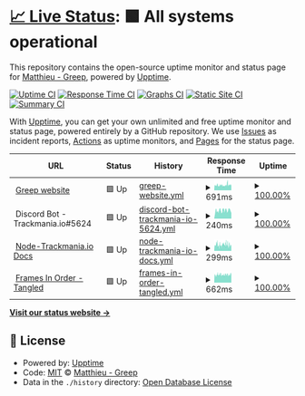 # [📈 Live Status](https://status.greep.gq): <!--live status--> **🟩 All systems operational**

This repository contains the open-source uptime monitor and status page for [Matthieu - Greep](greep.gq), powered by [Upptime](https://github.com/upptime/upptime).

[![Uptime CI](https://github.com/GreepTheSheep/upptime/workflows/Uptime%20CI/badge.svg)](https://github.com/GreepTheSheep/upptime/actions?query=workflow%3A%22Uptime+CI%22)
[![Response Time CI](https://github.com/GreepTheSheep/upptime/workflows/Response%20Time%20CI/badge.svg)](https://github.com/GreepTheSheep/upptime/actions?query=workflow%3A%22Response+Time+CI%22)
[![Graphs CI](https://github.com/GreepTheSheep/upptime/workflows/Graphs%20CI/badge.svg)](https://github.com/GreepTheSheep/upptime/actions?query=workflow%3A%22Graphs+CI%22)
[![Static Site CI](https://github.com/GreepTheSheep/upptime/workflows/Static%20Site%20CI/badge.svg)](https://github.com/GreepTheSheep/upptime/actions?query=workflow%3A%22Static+Site+CI%22)
[![Summary CI](https://github.com/GreepTheSheep/upptime/workflows/Summary%20CI/badge.svg)](https://github.com/GreepTheSheep/upptime/actions?query=workflow%3A%22Summary+CI%22)

With [Upptime](https://upptime.js.org), you can get your own unlimited and free uptime monitor and status page, powered entirely by a GitHub repository. We use [Issues](https://github.com/GreepTheSheep/upptime/issues) as incident reports, [Actions](https://github.com/GreepTheSheep/upptime/actions) as uptime monitors, and [Pages](https://status.greep.gq) for the status page.

<!--start: status pages-->
<!-- This summary is generated by Upptime (https://github.com/upptime/upptime) -->
<!-- Do not edit this manually, your changes will be overwritten -->
<!-- prettier-ignore -->
| URL | Status | History | Response Time | Uptime |
| --- | ------ | ------- | ------------- | ------ |
| <img alt="" src="https://raw.githubusercontent.com/GreepTheSheep/greepthesheep.github.io/master/images/icon.png" height="13"> [Greep website](https://www.greep.gq) | 🟩 Up | [greep-website.yml](https://github.com/GreepTheSheep/upptime/commits/HEAD/history/greep-website.yml) | <details><summary><img alt="Response time graph" src="./graphs/greep-website/response-time-week.png" height="20"> 691ms</summary><br><a href="https://status.greep.gq/history/greep-website"><img alt="Response time 691" src="https://img.shields.io/endpoint?url=https%3A%2F%2Fraw.githubusercontent.com%2FGreepTheSheep%2Fupptime%2FHEAD%2Fapi%2Fgreep-website%2Fresponse-time.json"></a><br><a href="https://status.greep.gq/history/greep-website"><img alt="24-hour response time 697" src="https://img.shields.io/endpoint?url=https%3A%2F%2Fraw.githubusercontent.com%2FGreepTheSheep%2Fupptime%2FHEAD%2Fapi%2Fgreep-website%2Fresponse-time-day.json"></a><br><a href="https://status.greep.gq/history/greep-website"><img alt="7-day response time 691" src="https://img.shields.io/endpoint?url=https%3A%2F%2Fraw.githubusercontent.com%2FGreepTheSheep%2Fupptime%2FHEAD%2Fapi%2Fgreep-website%2Fresponse-time-week.json"></a><br><a href="https://status.greep.gq/history/greep-website"><img alt="30-day response time 691" src="https://img.shields.io/endpoint?url=https%3A%2F%2Fraw.githubusercontent.com%2FGreepTheSheep%2Fupptime%2FHEAD%2Fapi%2Fgreep-website%2Fresponse-time-month.json"></a><br><a href="https://status.greep.gq/history/greep-website"><img alt="1-year response time 691" src="https://img.shields.io/endpoint?url=https%3A%2F%2Fraw.githubusercontent.com%2FGreepTheSheep%2Fupptime%2FHEAD%2Fapi%2Fgreep-website%2Fresponse-time-year.json"></a></details> | <details><summary><a href="https://status.greep.gq/history/greep-website">100.00%</a></summary><a href="https://status.greep.gq/history/greep-website"><img alt="All-time uptime 100.00%" src="https://img.shields.io/endpoint?url=https%3A%2F%2Fraw.githubusercontent.com%2FGreepTheSheep%2Fupptime%2FHEAD%2Fapi%2Fgreep-website%2Fuptime.json"></a><br><a href="https://status.greep.gq/history/greep-website"><img alt="24-hour uptime 100.00%" src="https://img.shields.io/endpoint?url=https%3A%2F%2Fraw.githubusercontent.com%2FGreepTheSheep%2Fupptime%2FHEAD%2Fapi%2Fgreep-website%2Fuptime-day.json"></a><br><a href="https://status.greep.gq/history/greep-website"><img alt="7-day uptime 100.00%" src="https://img.shields.io/endpoint?url=https%3A%2F%2Fraw.githubusercontent.com%2FGreepTheSheep%2Fupptime%2FHEAD%2Fapi%2Fgreep-website%2Fuptime-week.json"></a><br><a href="https://status.greep.gq/history/greep-website"><img alt="30-day uptime 100.00%" src="https://img.shields.io/endpoint?url=https%3A%2F%2Fraw.githubusercontent.com%2FGreepTheSheep%2Fupptime%2FHEAD%2Fapi%2Fgreep-website%2Fuptime-month.json"></a><br><a href="https://status.greep.gq/history/greep-website"><img alt="1-year uptime 100.00%" src="https://img.shields.io/endpoint?url=https%3A%2F%2Fraw.githubusercontent.com%2FGreepTheSheep%2Fupptime%2FHEAD%2Fapi%2Fgreep-website%2Fuptime-year.json"></a></details>
| <img alt="" src="https://cdn.discordapp.com/avatars/810191349214871583/3c1cdc77aeb0dd47cf1ce782c79e4c78.png" height="13"> Discord Bot - Trackmania.io#5624 | 🟩 Up | [discord-bot-trackmania-io-5624.yml](https://github.com/GreepTheSheep/upptime/commits/HEAD/history/discord-bot-trackmania-io-5624.yml) | <details><summary><img alt="Response time graph" src="./graphs/discord-bot-trackmania-io-5624/response-time-week.png" height="20"> 240ms</summary><br><a href="https://status.greep.gq/history/discord-bot-trackmania-io-5624"><img alt="Response time 240" src="https://img.shields.io/endpoint?url=https%3A%2F%2Fraw.githubusercontent.com%2FGreepTheSheep%2Fupptime%2FHEAD%2Fapi%2Fdiscord-bot-trackmania-io-5624%2Fresponse-time.json"></a><br><a href="https://status.greep.gq/history/discord-bot-trackmania-io-5624"><img alt="24-hour response time 240" src="https://img.shields.io/endpoint?url=https%3A%2F%2Fraw.githubusercontent.com%2FGreepTheSheep%2Fupptime%2FHEAD%2Fapi%2Fdiscord-bot-trackmania-io-5624%2Fresponse-time-day.json"></a><br><a href="https://status.greep.gq/history/discord-bot-trackmania-io-5624"><img alt="7-day response time 240" src="https://img.shields.io/endpoint?url=https%3A%2F%2Fraw.githubusercontent.com%2FGreepTheSheep%2Fupptime%2FHEAD%2Fapi%2Fdiscord-bot-trackmania-io-5624%2Fresponse-time-week.json"></a><br><a href="https://status.greep.gq/history/discord-bot-trackmania-io-5624"><img alt="30-day response time 240" src="https://img.shields.io/endpoint?url=https%3A%2F%2Fraw.githubusercontent.com%2FGreepTheSheep%2Fupptime%2FHEAD%2Fapi%2Fdiscord-bot-trackmania-io-5624%2Fresponse-time-month.json"></a><br><a href="https://status.greep.gq/history/discord-bot-trackmania-io-5624"><img alt="1-year response time 240" src="https://img.shields.io/endpoint?url=https%3A%2F%2Fraw.githubusercontent.com%2FGreepTheSheep%2Fupptime%2FHEAD%2Fapi%2Fdiscord-bot-trackmania-io-5624%2Fresponse-time-year.json"></a></details> | <details><summary><a href="https://status.greep.gq/history/discord-bot-trackmania-io-5624">100.00%</a></summary><a href="https://status.greep.gq/history/discord-bot-trackmania-io-5624"><img alt="All-time uptime 100.00%" src="https://img.shields.io/endpoint?url=https%3A%2F%2Fraw.githubusercontent.com%2FGreepTheSheep%2Fupptime%2FHEAD%2Fapi%2Fdiscord-bot-trackmania-io-5624%2Fuptime.json"></a><br><a href="https://status.greep.gq/history/discord-bot-trackmania-io-5624"><img alt="24-hour uptime 100.00%" src="https://img.shields.io/endpoint?url=https%3A%2F%2Fraw.githubusercontent.com%2FGreepTheSheep%2Fupptime%2FHEAD%2Fapi%2Fdiscord-bot-trackmania-io-5624%2Fuptime-day.json"></a><br><a href="https://status.greep.gq/history/discord-bot-trackmania-io-5624"><img alt="7-day uptime 100.00%" src="https://img.shields.io/endpoint?url=https%3A%2F%2Fraw.githubusercontent.com%2FGreepTheSheep%2Fupptime%2FHEAD%2Fapi%2Fdiscord-bot-trackmania-io-5624%2Fuptime-week.json"></a><br><a href="https://status.greep.gq/history/discord-bot-trackmania-io-5624"><img alt="30-day uptime 100.00%" src="https://img.shields.io/endpoint?url=https%3A%2F%2Fraw.githubusercontent.com%2FGreepTheSheep%2Fupptime%2FHEAD%2Fapi%2Fdiscord-bot-trackmania-io-5624%2Fuptime-month.json"></a><br><a href="https://status.greep.gq/history/discord-bot-trackmania-io-5624"><img alt="1-year uptime 100.00%" src="https://img.shields.io/endpoint?url=https%3A%2F%2Fraw.githubusercontent.com%2FGreepTheSheep%2Fupptime%2FHEAD%2Fapi%2Fdiscord-bot-trackmania-io-5624%2Fuptime-year.json"></a></details>
| <img alt="" src="https://greep.gq/images/tmio.png" height="13"> [Node-Trackmania.io Docs](https://tmio.greep.gq) | 🟩 Up | [node-trackmania-io-docs.yml](https://github.com/GreepTheSheep/upptime/commits/HEAD/history/node-trackmania-io-docs.yml) | <details><summary><img alt="Response time graph" src="./graphs/node-trackmania-io-docs/response-time-week.png" height="20"> 299ms</summary><br><a href="https://status.greep.gq/history/node-trackmania-io-docs"><img alt="Response time 299" src="https://img.shields.io/endpoint?url=https%3A%2F%2Fraw.githubusercontent.com%2FGreepTheSheep%2Fupptime%2FHEAD%2Fapi%2Fnode-trackmania-io-docs%2Fresponse-time.json"></a><br><a href="https://status.greep.gq/history/node-trackmania-io-docs"><img alt="24-hour response time 296" src="https://img.shields.io/endpoint?url=https%3A%2F%2Fraw.githubusercontent.com%2FGreepTheSheep%2Fupptime%2FHEAD%2Fapi%2Fnode-trackmania-io-docs%2Fresponse-time-day.json"></a><br><a href="https://status.greep.gq/history/node-trackmania-io-docs"><img alt="7-day response time 299" src="https://img.shields.io/endpoint?url=https%3A%2F%2Fraw.githubusercontent.com%2FGreepTheSheep%2Fupptime%2FHEAD%2Fapi%2Fnode-trackmania-io-docs%2Fresponse-time-week.json"></a><br><a href="https://status.greep.gq/history/node-trackmania-io-docs"><img alt="30-day response time 299" src="https://img.shields.io/endpoint?url=https%3A%2F%2Fraw.githubusercontent.com%2FGreepTheSheep%2Fupptime%2FHEAD%2Fapi%2Fnode-trackmania-io-docs%2Fresponse-time-month.json"></a><br><a href="https://status.greep.gq/history/node-trackmania-io-docs"><img alt="1-year response time 299" src="https://img.shields.io/endpoint?url=https%3A%2F%2Fraw.githubusercontent.com%2FGreepTheSheep%2Fupptime%2FHEAD%2Fapi%2Fnode-trackmania-io-docs%2Fresponse-time-year.json"></a></details> | <details><summary><a href="https://status.greep.gq/history/node-trackmania-io-docs">100.00%</a></summary><a href="https://status.greep.gq/history/node-trackmania-io-docs"><img alt="All-time uptime 100.00%" src="https://img.shields.io/endpoint?url=https%3A%2F%2Fraw.githubusercontent.com%2FGreepTheSheep%2Fupptime%2FHEAD%2Fapi%2Fnode-trackmania-io-docs%2Fuptime.json"></a><br><a href="https://status.greep.gq/history/node-trackmania-io-docs"><img alt="24-hour uptime 100.00%" src="https://img.shields.io/endpoint?url=https%3A%2F%2Fraw.githubusercontent.com%2FGreepTheSheep%2Fupptime%2FHEAD%2Fapi%2Fnode-trackmania-io-docs%2Fuptime-day.json"></a><br><a href="https://status.greep.gq/history/node-trackmania-io-docs"><img alt="7-day uptime 100.00%" src="https://img.shields.io/endpoint?url=https%3A%2F%2Fraw.githubusercontent.com%2FGreepTheSheep%2Fupptime%2FHEAD%2Fapi%2Fnode-trackmania-io-docs%2Fuptime-week.json"></a><br><a href="https://status.greep.gq/history/node-trackmania-io-docs"><img alt="30-day uptime 100.00%" src="https://img.shields.io/endpoint?url=https%3A%2F%2Fraw.githubusercontent.com%2FGreepTheSheep%2Fupptime%2FHEAD%2Fapi%2Fnode-trackmania-io-docs%2Fuptime-month.json"></a><br><a href="https://status.greep.gq/history/node-trackmania-io-docs"><img alt="1-year uptime 100.00%" src="https://img.shields.io/endpoint?url=https%3A%2F%2Fraw.githubusercontent.com%2FGreepTheSheep%2Fupptime%2FHEAD%2Fapi%2Fnode-trackmania-io-docs%2Fuptime-year.json"></a></details>
| <img alt="" src="https://greep.gq/images/frames.png" height="13"> [Frames In Order - Tangled](https://tangledframesapi.greep.gq/user) | 🟩 Up | [frames-in-order-tangled.yml](https://github.com/GreepTheSheep/upptime/commits/HEAD/history/frames-in-order-tangled.yml) | <details><summary><img alt="Response time graph" src="./graphs/frames-in-order-tangled/response-time-week.png" height="20"> 662ms</summary><br><a href="https://status.greep.gq/history/frames-in-order-tangled"><img alt="Response time 662" src="https://img.shields.io/endpoint?url=https%3A%2F%2Fraw.githubusercontent.com%2FGreepTheSheep%2Fupptime%2FHEAD%2Fapi%2Fframes-in-order-tangled%2Fresponse-time.json"></a><br><a href="https://status.greep.gq/history/frames-in-order-tangled"><img alt="24-hour response time 671" src="https://img.shields.io/endpoint?url=https%3A%2F%2Fraw.githubusercontent.com%2FGreepTheSheep%2Fupptime%2FHEAD%2Fapi%2Fframes-in-order-tangled%2Fresponse-time-day.json"></a><br><a href="https://status.greep.gq/history/frames-in-order-tangled"><img alt="7-day response time 662" src="https://img.shields.io/endpoint?url=https%3A%2F%2Fraw.githubusercontent.com%2FGreepTheSheep%2Fupptime%2FHEAD%2Fapi%2Fframes-in-order-tangled%2Fresponse-time-week.json"></a><br><a href="https://status.greep.gq/history/frames-in-order-tangled"><img alt="30-day response time 662" src="https://img.shields.io/endpoint?url=https%3A%2F%2Fraw.githubusercontent.com%2FGreepTheSheep%2Fupptime%2FHEAD%2Fapi%2Fframes-in-order-tangled%2Fresponse-time-month.json"></a><br><a href="https://status.greep.gq/history/frames-in-order-tangled"><img alt="1-year response time 662" src="https://img.shields.io/endpoint?url=https%3A%2F%2Fraw.githubusercontent.com%2FGreepTheSheep%2Fupptime%2FHEAD%2Fapi%2Fframes-in-order-tangled%2Fresponse-time-year.json"></a></details> | <details><summary><a href="https://status.greep.gq/history/frames-in-order-tangled">100.00%</a></summary><a href="https://status.greep.gq/history/frames-in-order-tangled"><img alt="All-time uptime 100.00%" src="https://img.shields.io/endpoint?url=https%3A%2F%2Fraw.githubusercontent.com%2FGreepTheSheep%2Fupptime%2FHEAD%2Fapi%2Fframes-in-order-tangled%2Fuptime.json"></a><br><a href="https://status.greep.gq/history/frames-in-order-tangled"><img alt="24-hour uptime 100.00%" src="https://img.shields.io/endpoint?url=https%3A%2F%2Fraw.githubusercontent.com%2FGreepTheSheep%2Fupptime%2FHEAD%2Fapi%2Fframes-in-order-tangled%2Fuptime-day.json"></a><br><a href="https://status.greep.gq/history/frames-in-order-tangled"><img alt="7-day uptime 100.00%" src="https://img.shields.io/endpoint?url=https%3A%2F%2Fraw.githubusercontent.com%2FGreepTheSheep%2Fupptime%2FHEAD%2Fapi%2Fframes-in-order-tangled%2Fuptime-week.json"></a><br><a href="https://status.greep.gq/history/frames-in-order-tangled"><img alt="30-day uptime 100.00%" src="https://img.shields.io/endpoint?url=https%3A%2F%2Fraw.githubusercontent.com%2FGreepTheSheep%2Fupptime%2FHEAD%2Fapi%2Fframes-in-order-tangled%2Fuptime-month.json"></a><br><a href="https://status.greep.gq/history/frames-in-order-tangled"><img alt="1-year uptime 100.00%" src="https://img.shields.io/endpoint?url=https%3A%2F%2Fraw.githubusercontent.com%2FGreepTheSheep%2Fupptime%2FHEAD%2Fapi%2Fframes-in-order-tangled%2Fuptime-year.json"></a></details>

<!--end: status pages-->

[**Visit our status website →**](https://status.greep.gq)

## 📄 License

- Powered by: [Upptime](https://github.com/upptime/upptime)
- Code: [MIT](./LICENSE) © [Matthieu - Greep](greep.gq)
- Data in the `./history` directory: [Open Database License](https://opendatacommons.org/licenses/odbl/1-0/)
